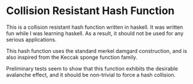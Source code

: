 Collision Resistant Hash Function
====

This is a collision resistant hash function written in haskell. It was written fun while I was learning haskell. As a result, it should not be used for any serious applications.

This hash function uses the standard merkel damgard construction, and is also inspired from the Keccak sponge function family. 

Preliminary tests seem to show that this function exhibits the desirable avalanche effect, and it should be non-trivial to force a hash collision.
